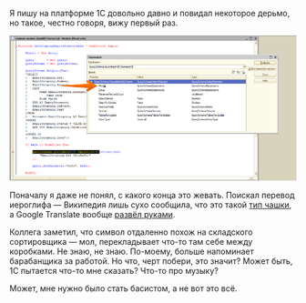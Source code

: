 ﻿Я пишу на платформе 1С довольно давно и повидал некоторое дерьмо, но такое, честно говоря, вижу первый раз.

[![Оттакота!](bug-thumbnail.png)](bug.png)

Поначалу я даже не понял, с какого конца это жевать. Поискал перевод иероглифа — Википедия лишь сухо сообщила, что это такой [тип чашки](https://en.wiktionary.org/wiki/%E4%80%80), а Google Translate вообще [развёл руками](https://translate.google.com/#view=home&op=translate&sl=auto&tl=ru&text=%E4%80%80).

Коллега заметил, что символ отдаленно похож на складского сортировщика — мол, перекладывает что-то там себе между коробками. Не знаю, не знаю. По-моему, больше напоминает барабанщика за работой. Но что, черт побери, это значит? Может быть, 1С пытается что-то мне сказать? Что-то про музыку?

Может, мне нужно было стать басистом, а не вот это всё.